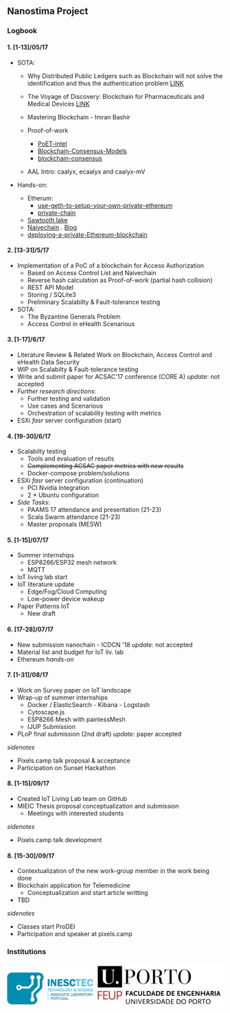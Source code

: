 ## Nanostima Project
 
### Logbook

#### 1. [1-13]/05/17
- SOTA:
    - Why Distributed Public Ledgers such as Blockchain will not solve the identification and thus the authentication problem [LINK](https://www.kuppingercole.com/blog/kuppinger/why-dpl-will-not-solve-the-identification-and-thus-the-authentication-problem)
    - The Voyage of Discovery: Blockchain for Pharmaceuticals and Medical Devices  [LINK](http://beyondstandards.ieee.org/general-news/voyage-discovery-blockchain-pharmaceuticals-medical-devices/)

    - Mastering Blockchain - Imran Bashir
    
    - Proof-of-work
        - [PoET-intel](https://www.quora.com/What-is-your-opinion-on-PoET-intel-blockchain)
        - [Blockchain-Consensus-Models](https://www.persistent.com/wp-content/uploads/2017/04/WP-Understanding-Blockchain-Consensus-Models.pdf)
        - [blockchain-consensus](http://dailycoin.info/short-guide-blockchain-consensus-protocols/)

    - AAL Intro: caalyx, ecaalyx and caalyx-mV

- Hands-on: 
    - Etherum: 
        - [use-geth-to-setup-your-own-private-ethereum](https://medium.com/blockchain-education-network/use-geth-to-setup-your-own-private-ethereum-blockchain-86f1200e6d40)
        - [private-chain](https://souptacular.gitbooks.io/ethereum-tutorials-and-tips-by-hudson/content/private-chain.html)
    - [Sawtooth lake](https://intelledger.github.io/introduction.html)
    - [Naivechain](https://github.com/lhartikk/naivechain) . [Blog](https://medium.com/@lhartikk/a-blockchain-in-200-lines-of-code-963cc1cc0e54)
    - [deploying-a-private-Ethereum-blockchain](http://hypernephelist.com/2016/05/30/deploying-a-private-Ethereum-blockchain.html)


#### 2. [13-31]/5/17
- Implementation of a PoC of a blockchain for Access Authorization
    - Based on Access Control List and Naivechain
    - Reverse hash calculation as Proof-of-work (partial hash collision)
    - REST API Model
    - Storing / SQLite3
    - Preliminary Scalabilty & Fault-tolerance testing
- SOTA:
    - The Byzantine Generals Problem
    - Access Control in eHealth Scenarious

#### 3. [1-17]/6/17
- Literature Review & Related Work on Blockchain, Access Control and eHealth Data Security
- WIP on Scalabilty & Fault-tolerance testing
- Write and submit paper for ACSAC'17 conference (CORE A) _update_: not accepted
- *Further research directions*:
    - Further testing and validation
    - Use cases and Scenarious
    - Orchestration of scalability testing with metrics
- ESXi *fasr* server configuration (start)


#### 4. [19-30]/6/17
- Scalabilty testing
    - Tools and evaluation of resutls
    - ~~Complementing ACSAC paper metrics with new results~~
    - Docker-compose problem/solutions
- ESXi *fasr* server configuration (continuation)
    - PCI Nvidia Integration
    - 2 * Ubuntu configuration
- *Side Tasks*:
    - PAAMS 17 attendance and presentation (21-23)
    - Scala Swarm attendance (21-23)
    - Master proposals (MESW)

#### 5. [1-15]/07/17
- Summer internships
    - ESP8266/ESP32 mesh network
    - MQTT
- IoT living lab start
- IoT literature update
    - Edge/Fog/Cloud Computing
    - Low-power device wakeup
- Paper Patterns IoT
    - New draft
    
#### 6. [17-28]/07/17
- New submission nanochain - ICDCN '18 _update_: not accepted
- Material list and budget for IoT liv. lab
- Ethereum *hands-on*

#### 7. [1-31]/08/17
- Work on Survey paper on IoT landscape
- Wrap-up of summer internships
    - Docker / ElasticSearch - Kibana - Logstash
    - Cytoscape.js
    - ESP8266 Mesh with painlessMesh
    - IJUP Submission
- PLoP final submission (2nd draft) _update_: paper accepted

_sidenotes_
- Pixels.camp talk proposal & acceptance
- Participation on Sunset Hackathon

#### 8. [1-15]/09/17
- Created IoT Living Lab team on GitHub
- MIEIC Thesis proposal conceptualization and submission
    - Meetings with interested students

_sidenotes_
- Pixels.camp talk development


#### 8. [15-30]/09/17
- Contextualization of the new work-group member in the work being done
- Blockchain application for Telemedicine
    - Conceptualization and start article writting
- TBD

_sidenotes_
- Classes start ProDEI
- Participation and speaker at pixels.camp



### Institutions

![INESC TEC](/resources/inesc.png)
![FEUP](/resources/feup.png)